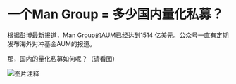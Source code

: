# 一个Man Group = 多少国内量化私募？

根据彭博最新报道，Man Group的AUM已经达到1514 亿美元。公众号一直有定期发布海外对冲基金AUM的报道。

那，国内的量化私募如何呢？（请看图）

![图片注释](http://storage-uqer.datayes.com/6245aa787bf0370166768fd0/bf9036a4-c6cf-11ec-9ead-0242ac140002)